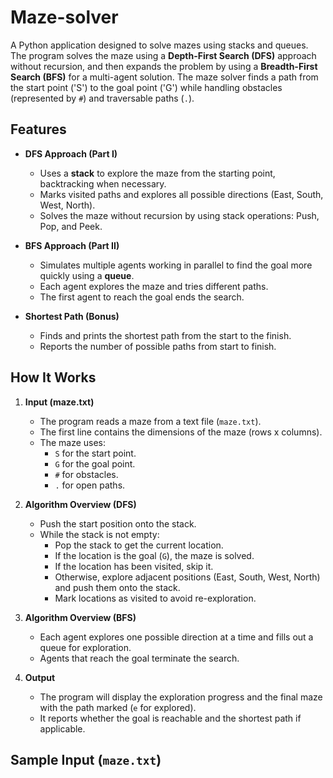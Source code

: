 # Maze-solver

A Python application designed to solve mazes using stacks and queues. The program solves the maze using a **Depth-First Search (DFS)** approach without recursion, and then expands the problem by using a **Breadth-First Search (BFS)** for a multi-agent solution. The maze solver finds a path from the start point ('S') to the goal point ('G') while handling obstacles (represented by `#`) and traversable paths (`.`).

## Features

- **DFS Approach (Part I)**  
  - Uses a **stack** to explore the maze from the starting point, backtracking when necessary.
  - Marks visited paths and explores all possible directions (East, South, West, North).
  - Solves the maze without recursion by using stack operations: Push, Pop, and Peek.

- **BFS Approach (Part II)**  
  - Simulates multiple agents working in parallel to find the goal more quickly using a **queue**.
  - Each agent explores the maze and tries different paths.
  - The first agent to reach the goal ends the search.
  
- **Shortest Path (Bonus)**  
  - Finds and prints the shortest path from the start to the finish.
  - Reports the number of possible paths from start to finish.

## How It Works

1. **Input (maze.txt)**  
   - The program reads a maze from a text file (`maze.txt`).  
   - The first line contains the dimensions of the maze (rows x columns).
   - The maze uses:
     - `S` for the start point.
     - `G` for the goal point.
     - `#` for obstacles.
     - `.` for open paths.
   
2. **Algorithm Overview (DFS)**  
   - Push the start position onto the stack.
   - While the stack is not empty:
     - Pop the stack to get the current location.
     - If the location is the goal (`G`), the maze is solved.
     - If the location has been visited, skip it.
     - Otherwise, explore adjacent positions (East, South, West, North) and push them onto the stack.
     - Mark locations as visited to avoid re-exploration.

3. **Algorithm Overview (BFS)**  
   - Each agent explores one possible direction at a time and fills out a queue for exploration.
   - Agents that reach the goal terminate the search.

4. **Output**  
   - The program will display the exploration progress and the final maze with the path marked (`e` for explored).
   - It reports whether the goal is reachable and the shortest path if applicable.

## Sample Input (`maze.txt`)

